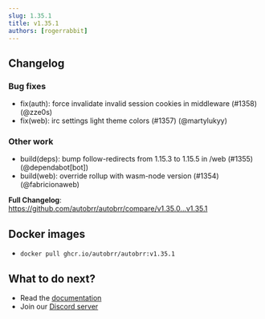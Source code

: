 ```yaml
---
slug: 1.35.1
title: v1.35.1
authors: [rogerrabbit]
---
```


## Changelog

### Bug fixes

- fix(auth): force invalidate invalid session cookies in middleware (#1358) (@zze0s)
- fix(web): irc settings light theme colors (#1357) (@martylukyy)

### Other work

- build(deps): bump follow-redirects from 1.15.3 to 1.15.5 in /web (#1355) (@dependabot[bot])
- build(web): override rollup with wasm-node version (#1354) (@fabricionaweb)

**Full Changelog**: https://github.com/autobrr/autobrr/compare/v1.35.0...v1.35.1

## Docker images

- `docker pull ghcr.io/autobrr/autobrr:v1.35.1`

## What to do next?

- Read the [documentation](https://autobrr.com)
- Join our [Discord server](https://discord.autobrr.com/)
